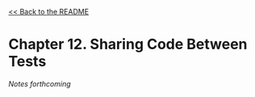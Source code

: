 [&lt;&lt; Back to the README](README.md)

# Chapter 12. Sharing Code Between Tests

*Notes forthcoming*